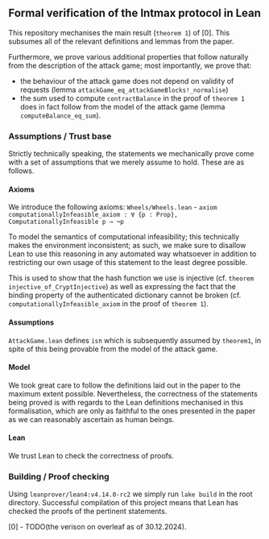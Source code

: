 ## Formal verification of the Intmax protocol in Lean

This repository mechanises the main result (`theorem 1`) of [0].
This subsumes all of the relevant definitions and lemmas from the paper.

Furthermore, we prove various additional properties that follow naturally from the description of the attack game;
most importantly, we prove that:
* the behaviour of the attack game does not depend on validity of requests (lemma `attackGame_eq_attackGameBlocks!_normalise`)
* the sum used to compute `contractBalance` in the proof of `theorem 1` does in fact follow from the model of the attack game (lemma `computeBalance_eq_sum`).

### Assumptions / Trust base

Strictly technically speaking, the statements we mechanically prove come with a set of assumptions that we merely assume to hold.
These are as follows.

#### Axioms

We introduce the following axioms:
`Wheels/Wheels.lean` - `axiom computationallyInfeasible_axiom : ∀ {p : Prop}, ComputationallyInfeasible p → ¬p`

To model the semantics of computational infeasibility; this technically makes the environment inconsistent;
as such, we make sure to disallow Lean to use this reasoning in any automated way whatsoever in addition
to restricting our own usage of this statement to the least degree possible.

This is used to show that the hash function we use is injective (cf. `theorem injective_of_CryptInjective`) as well as
expressing the fact that the binding property of the authenticated dictionary cannot be broken (cf. `computationallyInfeasible_axiom` in the proof of `theorem 1`).

#### Assumptions

`AttackGame.lean` defines `isπ` which is subsequently assumed by `theorem1`, in spite of this being provable from the model
of the attack game.

#### Model

We took great care to follow the definitions laid out in the paper to the maximum extent possible.
Nevertheless, the correctness of the statements being proved is with regards to the Lean definitions
mechanised in this formalisation, which are only as faithful to the ones presented in the paper
as we can reasonably ascertain as human beings.

#### Lean

We trust Lean to check the correctness of proofs.

### Building / Proof checking

Using `leanprover/lean4:v4.14.0-rc2` we simply run `lake build` in the root directory.
Successful compilation of this project means that Lean has checked the proofs of the pertinent statements.

[0] - TODO(the verison on overleaf as of 30.12.2024).
